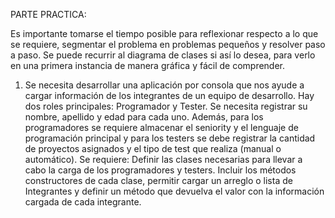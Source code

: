 PARTE PRACTICA:

Es importante tomarse el tiempo posible para reflexionar respecto a lo que se requiere,
segmentar el problema en problemas pequeños y resolver paso a paso.
Se puede recurrir al diagrama de clases si así lo desea, para verlo en una primera instancia de
manera gráfica y fácil de comprender.
1) Se necesita desarrollar una aplicación por consola que nos ayude a cargar información
de los integrantes de un equipo de desarrollo.
Hay dos roles principales: Programador y Tester. Se necesita registrar su nombre,
apellido y edad para cada uno.
Además, para los programadores se requiere almacenar el seniority y el lenguaje de
programación principal y para los testers se debe registrar la cantidad de proyectos
asignados y el tipo de test que realiza (manual o automático).
Se requiere: Definir las clases necesarias para llevar a cabo la carga de los
programadores y testers. Incluir los métodos constructores de cada clase, permitir
cargar un arreglo o lista de Integrantes y definir un método que devuelva el valor con
la información cargada de cada integrante.
